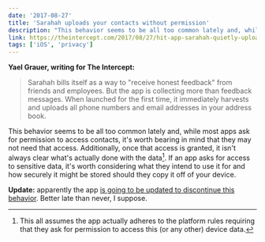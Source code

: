 ```yaml
---
date: '2017-08-27'
title: 'Sarahah uploads your contacts without permission'
description: "This behavior seems to be all too common lately and, while most apps ask for permission to access contacts, it's worth bearing in mind that they may not need that access. Additionally, once that access is granted, it isn't always clear what's actually done with the data."
link: https://theintercept.com/2017/08/27/hit-app-sarahah-quietly-uploads-your-address-book/
tags: ['iOS', 'privacy']
---
```


**Yael Grauer, writing for The Intercept:**

> Sarahah bills itself as a way to "receive honest feedback" from friends and employees. But the app is collecting more than feedback messages. When launched for the first time, it immediately harvests and uploads all phone numbers and email addresses in your address book.<!-- excerpt -->

This behavior seems to be all too common lately and, while most apps ask for permission to access contacts, it's worth bearing in mind that they may not need that access. Additionally, once that access is granted, it isn't always clear what's actually done with the data[^1]. If an app asks for access to sensitive data, it's worth considering what they intend to use it for and how securely it might be stored should they copy it off of your device.

**Update:** apparently the app [is going to be updated to discontinue this behavior](https://threatpost.com/anonymous-messaging-app-sarahah-to-halt-collection-of-user-data-with-next-update/127668/). Better late than never, I suppose.

[^1]: This all assumes the app actually adheres to the platform rules requiring that they ask for permission to access this (or any other) device data.
